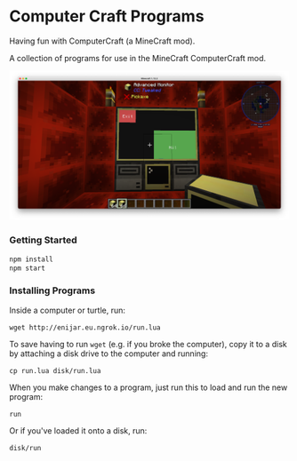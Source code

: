 # Computer Craft Programs

Having fun with ComputerCraft (a MineCraft mod).

A collection of programs for use in the MineCraft ComputerCraft mod.

![Demo Screenshot](misc/demo.png)

### Getting Started

```shell
npm install
npm start
```

### Installing Programs

Inside a computer or turtle, run:

```shell
wget http://enijar.eu.ngrok.io/run.lua
```

To save having to run `wget` (e.g. if you broke the computer), copy it to a disk by attaching a disk drive to the
computer and running:

```shell
cp run.lua disk/run.lua
```

When you make changes to a program, just run this to load and run the new program:

```shell
run
```

Or if you've loaded it onto a disk, run:

```shell
disk/run
```

